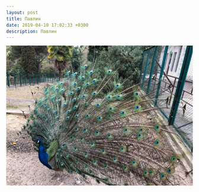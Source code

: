 ```yaml
---
layout: post
title: Павлин
date: 2019-04-10 17:02:33 +0300
description: Павлин
---
```


<img src="/assets/images/2019/04/2019-04-10_17-02-33_IMG_0373_web.jpg" class="img-fluid mx-auto d-block" alt="Павлин" />
